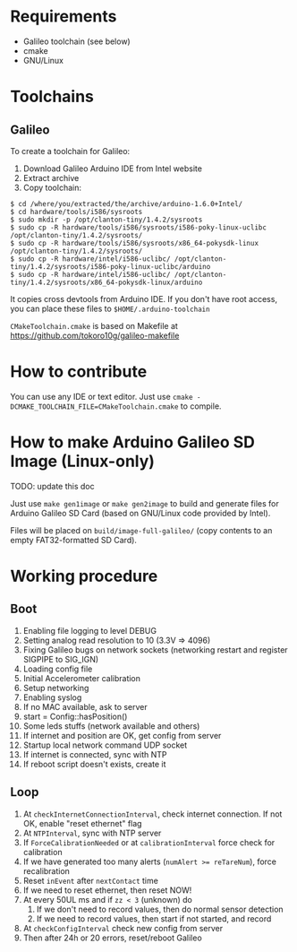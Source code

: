 # Requirements

* Galileo toolchain (see below)
* cmake
* GNU/Linux

# Toolchains
## Galileo

To create a toolchain for Galileo:

1. Download Galileo Arduino IDE from Intel website
2. Extract archive
3. Copy toolchain:
```
$ cd /where/you/extracted/the/archive/arduino-1.6.0+Intel/
$ cd hardware/tools/i586/sysroots
$ sudo mkdir -p /opt/clanton-tiny/1.4.2/sysroots
$ sudo cp -R hardware/tools/i586/sysroots/i586-poky-linux-uclibc /opt/clanton-tiny/1.4.2/sysroots/
$ sudo cp -R hardware/tools/i586/sysroots/x86_64-pokysdk-linux /opt/clanton-tiny/1.4.2/sysroots/
$ sudo cp -R hardware/intel/i586-uclibc/ /opt/clanton-tiny/1.4.2/sysroots/i586-poky-linux-uclibc/arduino
$ sudo cp -R hardware/intel/i586-uclibc/ /opt/clanton-tiny/1.4.2/sysroots/x86_64-pokysdk-linux/arduino
```
It copies cross devtools from Arduino IDE. If you don't have root access, you can place these files to `$HOME/.arduino-toolchain`

`CMakeToolchain.cmake` is based on Makefile at https://github.com/tokoro10g/galileo-makefile

# How to contribute

You can use any IDE or text editor. Just use `cmake -DCMAKE_TOOLCHAIN_FILE=CMakeToolchain.cmake` to compile.

# How to make Arduino Galileo SD Image (Linux-only)

TODO: update this doc

Just use `make gen1image` or `make gen2image` to build and generate files for Arduino Galileo SD Card (based on GNU/Linux code provided by Intel).

Files will be placed on `build/image-full-galileo/` (copy contents to an empty FAT32-formatted SD Card).

# Working procedure

## Boot

1. Enabling file logging to level DEBUG
2. Setting analog read resolution to 10 (3.3V => 4096)
3. Fixing Galileo bugs on network sockets (networking restart and register SIGPIPE to SIG_IGN)
4. Loading config file
5. Initial Accelerometer calibration
6. Setup networking
7. Enabling syslog
8. If no MAC available, ask to server
9. start = Config::hasPosition()
10. Some leds stuffs (network available and others)
11. If internet and position are OK, get config from server
12. Startup local network command UDP socket
13. If internet is connected, sync with NTP
14. If reboot script doesn't exists, create it

## Loop

1. At `checkInternetConnectionInterval`, check internet connection. If not OK, enable "reset ethernet" flag
2. At `NTPInterval`, sync with NTP server
3. If `ForceCalibrationNeeded` or at `calibrationInterval` force check for calibration
4. If we have generated too many alerts (`numAlert >= reTareNum`), force recalibration
5. Reset `inEvent` after `nextContact` time
6. If we need to reset ethernet, then reset NOW!
7. At every 50UL ms and if `zz < 3` (unknown) do
	1. If we don't need to record values, then do normal sensor detection
	2. If we need to record values, then start if not started, and record
8. At `checkConfigInterval` check new config from server
9. Then after 24h or 20 errors, reset/reboot Galileo